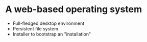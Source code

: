 # A web-based operating system

- Full-fledged desktop environment
- Persistent file system
- Installer to bootstrap an "installation"
